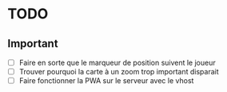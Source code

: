 # TODO

## Important

- [ ] Faire en sorte que le marqueur de position suivent le joueur
- [ ] Trouver pourquoi la carte à un zoom trop important disparait
- [ ] Faire fonctionner la PWA sur le serveur avec le vhost